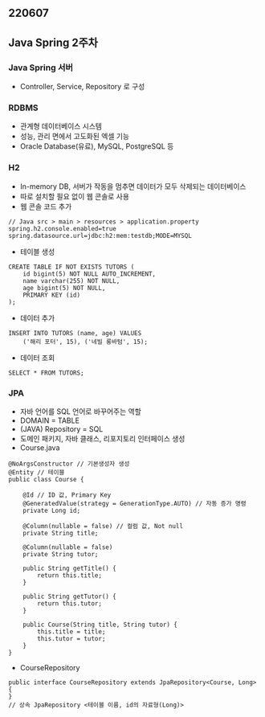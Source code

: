 ## 220607

## Java Spring 2주차

### Java Spring 서버
- Controller, Service, Repository 로 구성

### RDBMS
- 관계형 데이터베이스 시스템
- 성능, 관리 면에서 고도화된 엑셀 기능
- Oracle Database(유료), MySQL, PostgreSQL 등


### H2
- In-memory DB, 서버가 작동을 멈추면 데이터가 모두 삭제되는 데이터베이스
- 따로 설치할 필요 없이 웹 콘솔로 사용
- 웹 콘솔 코드 추가
```
// Java src > main > resources > application.property
spring.h2.console.enabled=true
spring.datasource.url=jdbc:h2:mem:testdb;MODE=MYSQL
```

- 테이블 생성
```
CREATE TABLE IF NOT EXISTS TUTORS (
    id bigint(5) NOT NULL AUTO_INCREMENT, 
    name varchar(255) NOT NULL,
    age bigint(5) NOT NULL,
    PRIMARY KEY (id)
);
```
- 데이터 추가
```
INSERT INTO TUTORS (name, age) VALUES
    ('해리 포터', 15), ('네빌 롱바텀', 15);
```
- 데이터 조회
```
SELECT * FROM TUTORS;
```

### JPA
- 자바 언어를 SQL 언어로 바꾸어주는 역할
- DOMAIN = TABLE
- (JAVA) Repository = SQL 
- 도메인 패키지, 자바 클래스, 리포지토리 인터페이스 생성
- Course.java
```
@NoArgsConstructor // 기본생성자 생성
@Entity // 테이블
public class Course {

    @Id // ID 값, Primary Key
    @GeneratedValue(strategy = GenerationType.AUTO) // 자동 증가 명령
    private Long id;

    @Column(nullable = false) // 컬럼 값, Not null
    private String title;

    @Column(nullable = false)
    private String tutor;

    public String getTitle() {
        return this.title;
    }

    public String getTutor() {
        return this.tutor;
    }

    public Course(String title, String tutor) {
        this.title = title;
        this.tutor = tutor;
    }
}
```
- CourseRepository 
```
public interface CourseRepository extends JpaRepository<Course, Long> {
}
// 상속 JpaRepository <테이블 이름, id의 자료형(Long)>
```